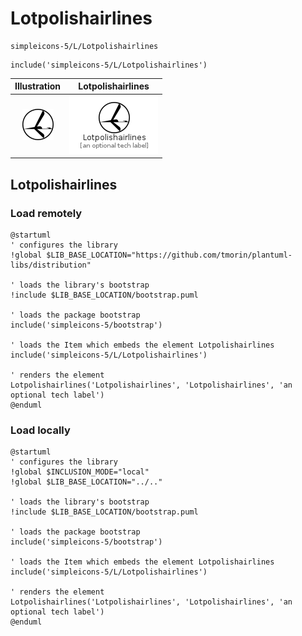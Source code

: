 # Lotpolishairlines


```text
simpleicons-5/L/Lotpolishairlines
```

```text
include('simpleicons-5/L/Lotpolishairlines')
```



| Illustration | Lotpolishairlines |
| :---: | :---: |
| ![illustration for Illustration](../../simpleicons-5/L/Lotpolishairlines.png) | ![illustration for Lotpolishairlines](../../simpleicons-5/L/Lotpolishairlines.Local.png) |




## Lotpolishairlines

### Load remotely
```plantuml
@startuml
' configures the library
!global $LIB_BASE_LOCATION="https://github.com/tmorin/plantuml-libs/distribution"

' loads the library's bootstrap
!include $LIB_BASE_LOCATION/bootstrap.puml

' loads the package bootstrap
include('simpleicons-5/bootstrap')

' loads the Item which embeds the element Lotpolishairlines
include('simpleicons-5/L/Lotpolishairlines')

' renders the element
Lotpolishairlines('Lotpolishairlines', 'Lotpolishairlines', 'an optional tech label')
@enduml
```

### Load locally
```plantuml
@startuml
' configures the library
!global $INCLUSION_MODE="local"
!global $LIB_BASE_LOCATION="../.."

' loads the library's bootstrap
!include $LIB_BASE_LOCATION/bootstrap.puml

' loads the package bootstrap
include('simpleicons-5/bootstrap')

' loads the Item which embeds the element Lotpolishairlines
include('simpleicons-5/L/Lotpolishairlines')

' renders the element
Lotpolishairlines('Lotpolishairlines', 'Lotpolishairlines', 'an optional tech label')
@enduml
```

